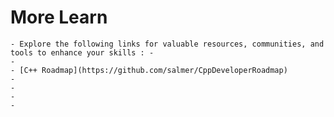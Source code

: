 # More Learn
	- Explore the following links for valuable resources, communities, and tools to enhance your skills : -
	-
	- [C++ Roadmap](https://github.com/salmer/CppDeveloperRoadmap)
	-
	-
	-
	-